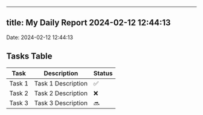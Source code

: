
---
title: My Daily Report 2024-02-12 12:44:13
---

Date: 2024-02-12 12:44:13

## Tasks Table

| Task | Description | Status |
|------|-------------|--------|
| Task 1 | Task 1 Description | ✅ |
| Task 2 | Task 2 Description | ❌ |
| Task 3 | Task 3 Description | 🔜 |
